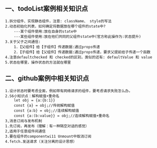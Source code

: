 ## 一、todoList案例相关知识点
    1.拆分组件、实现静态组件，注意: className、 style的写法
    2.动态初始化列表，如何确定将数据放在哪个组件的state中?
        ---某个组件使用:放在自身的state中
        ---某些组件使用:放在他们共同的父组件state中(官方称此操作为:状态提升)
    3.关于父子之间通信:
        1.【父组件】给【子组件】传递数据:通过props传递
        2.【子组件】给【父组件】传递数据:通过props传递，要求父提前给子传递一个函数
    4.注意defaultchecked 和 checked的区别，类似的还有: defaultValue 和 value
    5.状态在哪里，操作状态的方法就在哪里

## 二、github案例中相关知识点
    1.设计状态时要考虑全面，例如带有网络请求的组件，要考虑请求失败怎么办。
    2.S6小知识点：解构赋值+重命名
        let obj = {a:{b:1}}
        const {a} = obj;//传统解构赋值
        const {a:b} = obj;//连续解构赋值
        const {a:(b:value}} = obj;//连续解构赋值+重命名
    3,消息订阅与发布机制
    1.先订阅，再发布（理解：有一种隔空对话的感觉）
    2,适用于任意组件间通信
    3.要在组件的componentwi11 Unmount中取消订阅
    4.fetch.发送请求（关注分离的设计思想）
